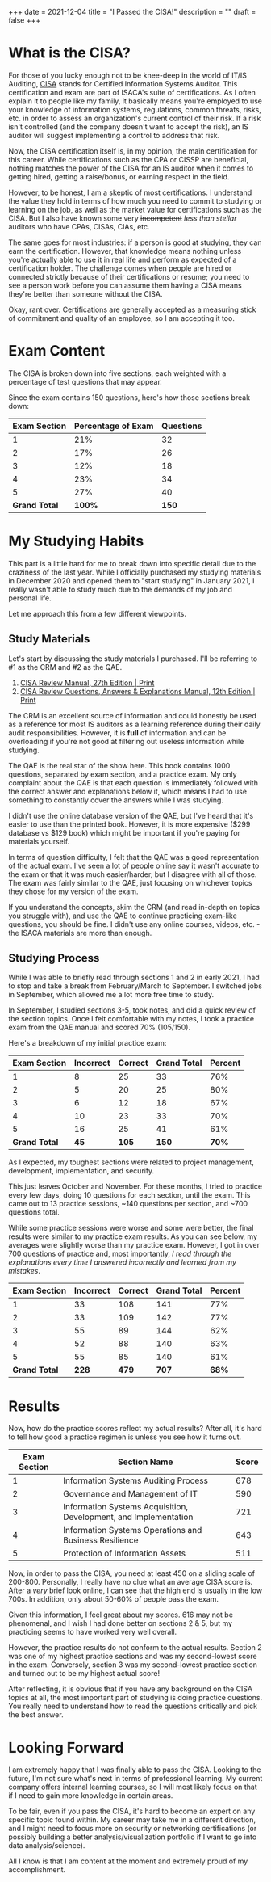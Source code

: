 +++
date = 2021-12-04
title = "I Passed the CISA!"
description = ""
draft = false
+++

# What is the CISA?

For those of you lucky enough not to be knee-deep in the world of IT/IS
Auditing, [CISA](https://www.isaca.org/credentialing/cisa) stands for Certified
Information Systems Auditor. This certification and exam are part of ISACA's
suite of certifications. As I often explain it to people like my family, it
basically means you're employed to use your knowledge of information systems,
regulations, common threats, risks, etc. in order to assess an organization's
current control of their risk. If a risk isn't controlled (and the company
doesn't want to accept the risk), an IS auditor will suggest implementing a
control to address that risk.

Now, the CISA certification itself is, in my opinion, the main certification for
this career. While certifications such as the CPA or CISSP are beneficial,
nothing matches the power of the CISA for an IS auditor when it comes to getting
hired, getting a raise/bonus, or earning respect in the field.

However, to be honest, I am a skeptic of most certifications. I understand the
value they hold in terms of how much you need to commit to studying or learning
on the job, as well as the market value for certifications such as the CISA. But
I also have known some very ~~incompetent~~ _less than stellar_ auditors who
have CPAs, CISAs, CIAs, etc.

The same goes for most industries: if a person is good at studying, they can
earn the certification. However, that knowledge means nothing unless you're
actually able to use it in real life and perform as expected of a certification
holder. The challenge comes when people are hired or connected strictly because
of their certifications or resume; you need to see a person work before you can
assume them having a CISA means they're better than someone without the CISA.

Okay, rant over. Certifications are generally accepted as a measuring stick of
commitment and quality of an employee, so I am accepting it too.

# Exam Content

The CISA is broken down into five sections, each weighted with a percentage of
test questions that may appear.

Since the exam contains 150 questions, here's how those sections break down:

| Exam Section    | Percentage of Exam | Questions |
| --------------- | ------------------ | --------- |
| 1               | 21%                | 32        |
| 2               | 17%                | 26        |
| 3               | 12%                | 18        |
| 4               | 23%                | 34        |
| 5               | 27%                | 40        |
| **Grand Total** | **100%**           | **150**   |

# My Studying Habits

This part is a little hard for me to break down into specific detail due to the
craziness of the last year. While I officially purchased my studying materials
in December 2020 and opened them to "start studying" in January 2021, I really
wasn't able to study much due to the demands of my job and personal life.

Let me approach this from a few different viewpoints.

## Study Materials

Let's start by discussing the study materials I purchased. I'll be referring to
#1 as the CRM and #2 as the QAE.

1. [CISA Review Manual, 27th Edition |
   Print](https://store.isaca.org/s/store#/store/browse/detail/a2S4w000004KoCbEAK)
2. [CISA Review Questions, Answers & Explanations Manual, 12th Edition |
   Print](https://store.isaca.org/s/store#/store/browse/detail/a2S4w000004KoCcEAK)

The CRM is an excellent source of information and could honestly be used as a
reference for most IS auditors as a learning reference during their daily audit
responsibilities. However, it is **full** of information and can be overloading
if you're not good at filtering out useless information while studying.

The QAE is the real star of the show here. This book contains 1000 questions,
separated by exam section, and a practice exam. My only complaint about the QAE
is that each question is immediately followed with the correct answer and
explanations below it, which means I had to use something to constantly cover
the answers while I was studying.

I didn't use the online database version of the QAE, but I've heard that it's
easier to use than the printed book. However, it is more expensive ($299
database vs $129 book) which might be important if you're paying for materials
yourself.

In terms of question difficulty, I felt that the QAE was a good representation
of the actual exam. I've seen a lot of people online say it wasn't accurate to
the exam or that it was much easier/harder, but I disagree with all of those.
The exam was fairly similar to the QAE, just focusing on whichever topics they
chose for my version of the exam.

If you understand the concepts, skim the CRM (and read in-depth on topics you
struggle with), and use the QAE to continue practicing exam-like questions, you
should be fine. I didn't use any online courses, videos, etc. - the ISACA
materials are more than enough.

## Studying Process

While I was able to briefly read through sections 1 and 2 in early 2021, I had
to stop and take a break from February/March to September. I switched jobs in
September, which allowed me a lot more free time to study.

In September, I studied sections 3-5, took notes, and did a quick review of the
section topics. Once I felt comfortable with my notes, I took a practice exam
from the QAE manual and scored 70% (105/150).

Here's a breakdown of my initial practice exam:

| Exam Section    | Incorrect | Correct | Grand Total | Percent |
| --------------- | --------- | ------- | ----------- | ------- |
| 1               | 8         | 25      | 33          | 76%     |
| 2               | 5         | 20      | 25          | 80%     |
| 3               | 6         | 12      | 18          | 67%     |
| 4               | 10        | 23      | 33          | 70%     |
| 5               | 16        | 25      | 41          | 61%     |
| **Grand Total** | **45**    | **105** | **150**     | **70%** |

As I expected, my toughest sections were related to project management,
development, implementation, and security.

This just leaves October and November. For these months, I tried to practice
every few days, doing 10 questions for each section, until the exam. This came
out to 13 practice sessions, ~140 questions per section, and ~700 questions
total.

While some practice sessions were worse and some were better, the final results
were similar to my practice exam results. As you can see below, my averages were
slightly worse than my practice exam. However, I got in over 700 questions of
practice and, most importantly, _I read through the explanations every time I
answered incorrectly and learned from my mistakes_.

| Exam Section    | Incorrect | Correct | Grand Total | Percent |
| --------------- | --------- | ------- | ----------- | ------- |
| 1               | 33        | 108     | 141         | 77%     |
| 2               | 33        | 109     | 142         | 77%     |
| 3               | 55        | 89      | 144         | 62%     |
| 4               | 52        | 88      | 140         | 63%     |
| 5               | 55        | 85      | 140         | 61%     |
| **Grand Total** | **228**   | **479** | **707**     | **68%** |

# Results

Now, how do the practice scores reflect my actual results? After all, it's hard
to tell how good a practice regimen is unless you see how it turns out.

| Exam Section | Section Name                                                     | Score |
| ------------ | ---------------------------------------------------------------- | ----- |
| 1            | Information Systems Auditing Process                             | 678   |
| 2            | Governance and Management of IT                                  | 590   |
| 3            | Information Systems Acquisition, Development, and Implementation | 721   |
| 4            | Information Systems Operations and Business Resilience           | 643   |
| 5            | Protection of Information Assets                                 | 511   |

Now, in order to pass the CISA, you need at least 450 on a sliding scale of
200-800. Personally, I really have no clue what an average CISA score is. After
a _very_ brief look online, I can see that the high end is usually in the low
700s. In addition, only about 50-60% of people pass the exam.

Given this information, I feel great about my scores. 616 may not be phenomenal,
and I wish I had done better on sections 2 & 5, but my practicing seems to have
worked very well overall.

However, the practice results do not conform to the actual results. Section 2
was one of my highest practice sections and was my second-lowest score in the
exam. Conversely, section 3 was my second-lowest practice section and turned out
to be my highest actual score!

After reflecting, it is obvious that if you have any background on the CISA
topics at all, the most important part of studying is doing practice questions.
You really need to understand how to read the questions critically and pick the
best answer.

# Looking Forward

I am extremely happy that I was finally able to pass the CISA. Looking to the
future, I'm not sure what's next in terms of professional learning. My current
company offers internal learning courses, so I will most likely focus on that if
I need to gain more knowledge in certain areas.

To be fair, even if you pass the CISA, it's hard to become an expert on any
specific topic found within. My career may take me in a different direction, and
I might need to focus more on security or networking certifications (or possibly
building a better analysis/visualization portfolio if I want to go into data
analysis/science).

All I know is that I am content at the moment and extremely proud of my
accomplishment.
